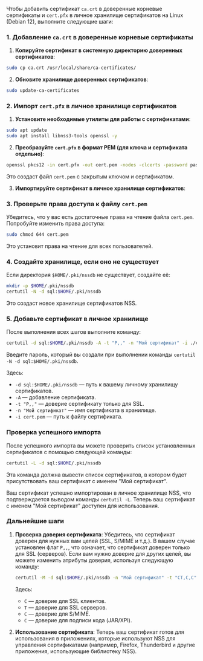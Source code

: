 Чтобы добавить сертификат `ca.crt` в доверенные корневые сертификаты и `cert.pfx` в личное хранилище сертификатов на Linux (Debian 12), выполните следующие шаги:

### 1. Добавление `ca.crt` в доверенные корневые сертификаты

1. **Копируйте сертификат в системную директорию доверенных сертификатов**:

```bash
sudo cp ca.crt /usr/local/share/ca-certificates/
```

2. **Обновите хранилище доверенных сертификатов**:

```bash
sudo update-ca-certificates
```

### 2. Импорт `cert.pfx` в личное хранилище сертификатов

1. **Установите необходимые утилиты для работы с сертификатами**:

```bash
sudo apt update
sudo apt install libnss3-tools openssl -y
```

2. **Преобразуйте `cert.pfx` в формат PEM (для ключа и сертификата отдельно)**:

```bash
openssl pkcs12 -in cert.pfx -out cert.pem -nodes -clcerts -password pass:1
```

Это создаст файл `cert.pem` с закрытым ключом и сертификатом.

3. **Импортируйте сертификат в личное хранилище сертификатов**:

### 3. Проверьте права доступа к файлу `cert.pem`

Убедитесь, что у вас есть достаточные права на чтение файла `cert.pem`. Попробуйте изменить права доступа:

```bash
sudo chmod 644 cert.pem
```

Это установит права на чтение для всех пользователей.

### 4. Создайте хранилище, если оно не существует

Если директория `$HOME/.pki/nssdb` не существует, создайте её:

```bash
mkdir -p $HOME/.pki/nssdb
certutil -N -d sql:$HOME/.pki/nssdb
```

Это создаст новое хранилище сертификатов NSS.

### 5. Добавьте сертификат в личное хранилище

После выполнения всех шагов выполните команду:

```bash
certutil -d sql:$HOME/.pki/nssdb -A -t "P,," -n "Мой сертификат" -i ./cert.pem
```
Введите пароль, который вы создали при выполнении команды `certutil -N -d sql:$HOME/.pki/nssdb`.

Здесь:
- `-d sql:$HOME/.pki/nssdb` — путь к вашему личному хранилищу сертификатов.
- `-A` — добавление сертификата.
- `-t "P,,"` — доверие сертификату только для SSL.
- `-n "Мой сертификат"` — имя сертификата в хранилище.
- `-i cert.pem` — путь к файлу сертификата.


### Проверка успешного импорта

После успешного импорта вы можете проверить список установленных сертификатов с помощью следующей команды:

```bash
certutil -L -d sql:$HOME/.pki/nssdb
```

Эта команда должна вывести список сертификатов, в котором будет присутствовать ваш сертификат с именем "Мой сертификат".

Ваш сертификат успешно импортирован в личное хранилище NSS, что подтверждается выводом команды `certutil -L`. Теперь ваш сертификат с именем "Мой сертификат" доступен для использования.

### Дальнейшие шаги

1. **Проверка доверия сертификата**: Убедитесь, что сертификат доверен для нужных вам целей (SSL, S/MIME и т.д.). В вашем случае установлен флаг `P,,`, что означает, что сертификат доверен только для SSL (серверов). Если вам нужно доверие для других целей, вы можете изменить атрибуты доверия, используя следующую команду:

    ```bash
    certutil -M -d sql:$HOME/.pki/nssdb -n "Мой сертификат" -t "CT,C,C"
    ```

    Здесь:
    - `C` — доверие для SSL клиентов.
    - `T` — доверие для SSL серверов.
    - `C` — доверие для S/MIME.
    - `C` — доверие для подписи кода (JAR/XPI).

2. **Использование сертификата**: Теперь ваш сертификат готов для использования в приложениях, которые используют NSS для управления сертификатами (например, Firefox, Thunderbird и другие приложения, использующие библиотеку NSS).

